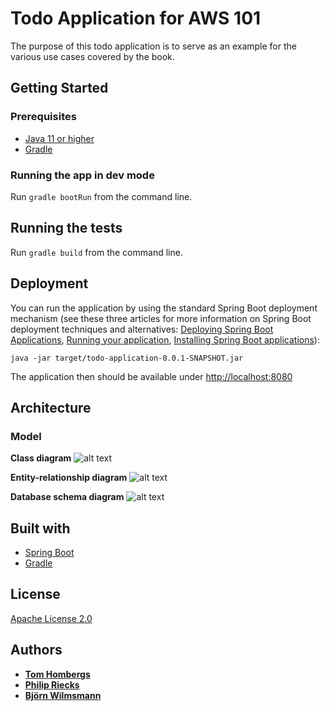 # Todo Application for AWS 101

The purpose of this todo application is to serve as an example for the various use cases covered by the book.

## Getting Started

### Prerequisites

* [Java 11 or higher](https://www.oracle.com/java/technologies/javase-jdk11-downloads.html)
* [Gradle](https://gradle.org/)

### Running the app in dev mode

Run ```gradle bootRun``` from the command line.

## Running the tests

Run ```gradle build``` from the command line.

## Deployment

You can run the application by using the standard Spring Boot deployment mechanism (see these three articles for more
information on Spring Boot deployment techniques and alternatives:
[Deploying Spring Boot Applications](https://spring.io/blog/2014/03/07/deploying-spring-boot-applications),
[Running your application](https://docs.spring.io/spring-boot/docs/current/reference/html/using-boot-running-your-application.html),
[Installing Spring Boot applications](https://docs.spring.io/spring-boot/docs/current/reference/html/deployment-install.html)):

```java -jar target/todo-application-0.0.1-SNAPSHOT.jar```

The application then should be available under [http://localhost:8080](http://localhost:8080)

## Architecture

### Model

**Class diagram**
![alt text][class-diagram]

**Entity-relationship diagram**
![alt text][entity-relationship-diagram]

**Database schema diagram**
![alt text][database-schema-diagram]

[class-diagram]:https://github.com/aws101/aws101/raw/master/model/Todo%20App%20-%20Class%20Diagram.png "class diagram"
[entity-relationship-diagram]:https://github.com/aws101/aws101/raw/master/model/Todo%20App%20-%20ER%20diagram.png "entity-relationship diagram"
[database-schema-diagram]:https://github.com/aws101/aws101/raw/master/model/Todo%20App%20-%20ER%20diagram%20from%20database%20schema.png "database schema diagram"

## Built with

* [Spring Boot](https://projects.spring.io/spring-boot/)
* [Gradle](https://gradle.org/)

## License

[Apache License 2.0](https://www.apache.org/licenses/LICENSE-2.0)

## Authors

* **[Tom Hombergs](https://reflectoring.io)**
* **[Philip Riecks](https://rieckpil.de)**
* **[Björn Wilmsmann](https://bjoernkw.com)**
